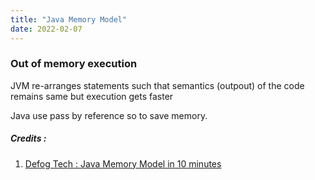 ```yaml
---
title: "Java Memory Model"
date: 2022-02-07
---
```


### Out of memory execution
JVM re-arranges statements such that semantics (outpout) of the code remains same but execution gets faster

Java use pass by reference so to save memory.


##### Credits :  

1. [Defog Tech : Java Memory Model in 10 minutes](https://www.youtube.com/watch?v=Z4hMFBvCDV4&list=PLhfHPmPYPPRk6yMrcbfafFGSbE2EPK_A6&index=4)
